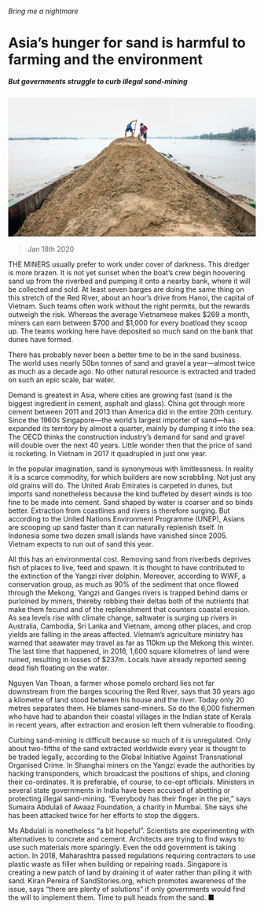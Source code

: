###### Bring me a nightmare

# Asia’s hunger for sand is harmful to farming and the environment 

##### But governments struggle to curb illegal sand-mining 

![image](images/20200118_ASP001_0.jpg) 

> Jan 18th 2020 

THE MINERS usually prefer to work under cover of darkness. This dredger is more brazen. It is not yet sunset when the boat’s crew begin hoovering sand up from the riverbed and pumping it onto a nearby bank, where it will be collected and sold. At least seven barges are doing the same thing on this stretch of the Red River, about an hour’s drive from Hanoi, the capital of Vietnam. Such teams often work without the right permits, but the rewards outweigh the risk. Whereas the average Vietnamese makes $269 a month, miners can earn between $700 and $1,000 for every boatload they scoop up. The teams working here have deposited so much sand on the bank that dunes have formed.

There has probably never been a better time to be in the sand business. The world uses nearly 50bn tonnes of sand and gravel a year—almost twice as much as a decade ago. No other natural resource is extracted and traded on such an epic scale, bar water.


Demand is greatest in Asia, where cities are growing fast (sand is the biggest ingredient in cement, asphalt and glass). China got through more cement between 2011 and 2013 than America did in the entire 20th century. Since the 1960s Singapore—the world’s largest importer of sand—has expanded its territory by almost a quarter, mainly by dumping it into the sea. The OECD thinks the construction industry’s demand for sand and gravel will double over the next 40 years. Little wonder then that the price of sand is rocketing. In Vietnam in 2017 it quadrupled in just one year.

In the popular imagination, sand is synonymous with limitlessness. In reality it is a scarce commodity, for which builders are now scrabbling. Not just any old grains will do. The United Arab Emirates is carpeted in dunes, but imports sand nonetheless because the kind buffeted by desert winds is too fine to be made into cement. Sand shaped by water is coarser and so binds better. Extraction from coastlines and rivers is therefore surging. But according to the United Nations Environment Programme (UNEP), Asians are scooping up sand faster than it can naturally replenish itself. In Indonesia some two dozen small islands have vanished since 2005. Vietnam expects to run out of sand this year.

All this has an environmental cost. Removing sand from riverbeds deprives fish of places to live, feed and spawn. It is thought to have contributed to the extinction of the Yangzi river dolphin. Moreover, according to WWF, a conservation group, as much as 90% of the sediment that once flowed through the Mekong, Yangzi and Ganges rivers is trapped behind dams or purloined by miners, thereby robbing their deltas both of the nutrients that make them fecund and of the replenishment that counters coastal erosion. As sea levels rise with climate change, saltwater is surging up rivers in Australia, Cambodia, Sri Lanka and Vietnam, among other places, and crop yields are falling in the areas affected. Vietnam’s agriculture ministry has warned that seawater may travel as far as 110km up the Mekong this winter. The last time that happened, in 2016, 1,600 square kilometres of land were ruined, resulting in losses of $237m. Locals have already reported seeing dead fish floating on the water.

Nguyen Van Thoan, a farmer whose pomelo orchard lies not far downstream from the barges scouring the Red River, says that 30 years ago a kilometre of land stood between his house and the river. Today only 20 metres separates them. He blames sand-miners. So do the 6,000 fishermen who have had to abandon their coastal villages in the Indian state of Kerala in recent years, after extraction and erosion left them vulnerable to flooding.

Curbing sand-mining is difficult because so much of it is unregulated. Only about two-fifths of the sand extracted worldwide every year is thought to be traded legally, according to the Global Initiative Against Transnational Organised Crime. In Shanghai miners on the Yangzi evade the authorities by hacking transponders, which broadcast the positions of ships, and cloning their co-ordinates. It is preferable, of course, to co-opt officials. Ministers in several state governments in India have been accused of abetting or protecting illegal sand-mining. “Everybody has their finger in the pie,” says Sumaira Abdulali of Awaaz Foundation, a charity in Mumbai. She says she has been attacked twice for her efforts to stop the diggers.

Ms Abdulali is nonetheless “a bit hopeful”. Scientists are experimenting with alternatives to concrete and cement. Architects are trying to find ways to use such materials more sparingly. Even the odd government is taking action. In 2018, Maharashtra passed regulations requiring contractors to use plastic waste as filler when building or repairing roads. Singapore is creating a new patch of land by draining it of water rather than piling it with sand. Kiran Pereira of SandStories.org, which promotes awareness of the issue, says “there are plenty of solutions” if only governments would find the will to implement them. Time to pull heads from the sand. ■

